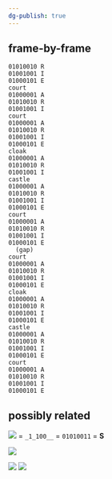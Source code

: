 ```yaml
---
dg-publish: true
---
```

## frame-by-frame
```
01010010 R
01001001 I
01000101 E
court
01000001 A
01010010 R
01001001 I
court
01000001 A
01010010 R
01001001 I
01000101 E
cloak
01000001 A
01010010 R
01001001 I
castle
01000001 A
01010010 R
01001001 I
01000101 E
court
01000001 A
01010010 R
01001001 I
01000101 E
  (gap)
court
01000001 A
01010010 R
01001001 I
01000101 E
cloak
01000001 A
01010010 R
01001001 I
01000101 E
castle
01000001 A
01010010 R
01001001 I
01000101 E
court
01000001 A
01010010 R
01001001 I
01000101 E
```
## possibly related
![](https://i.imgur.com/Gi8mxZl.png)
= `_1_100__` = `01010011` = **S**

![](https://i.imgur.com/grmsNuN.png)

![](https://i.imgur.com/pWedC5k.png)
![](https://i.imgur.com/UGeBsy5.png)
